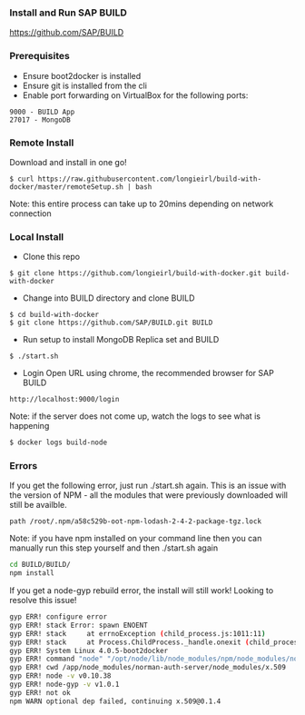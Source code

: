 ### Install and Run SAP BUILD 

https://github.com/SAP/BUILD

### Prerequisites
- Ensure boot2docker is installed
- Ensure git is installed from the cli
- Enable port forwarding on VirtualBox for the following ports:
```
9000 - BUILD App
27017 - MongoDB
```

### Remote Install
Download and install in one go!

```
$ curl https://raw.githubusercontent.com/longieirl/build-with-docker/master/remoteSetup.sh | bash
```
Note: this entire process can take up to 20mins depending on network connection

### Local Install

- Clone this repo
```
$ git clone https://github.com/longieirl/build-with-docker.git build-with-docker
```

- Change into BUILD directory and clone BUILD
```
$ cd build-with-docker
$ git clone https://github.com/SAP/BUILD.git BUILD
```

- Run setup to install MongoDB Replica set and BUILD
```
$ ./start.sh
```

- Login
Open URL using chrome, the recommended browser for SAP BUILD
```
http://localhost:9000/login
```
Note: if the server does not come up, watch the logs to see what is happening
```sh
$ docker logs build-node
```

### Errors
If you get the following error, just run ./start.sh again. This is an issue with the version of NPM - all the modules that were previously downloaded will still be availble.
```
path /root/.npm/a58c529b-oot-npm-lodash-2-4-2-package-tgz.lock
```
Note: if you have npm installed on your command line then you can manually run this step yourself and then ./start.sh again
```sh
cd BUILD/BUILD/
npm install
```

If you get a node-gyp rebuild error, the install will still work! Looking to resolve this issue!
```sh
gyp ERR! configure error 
gyp ERR! stack Error: spawn ENOENT
gyp ERR! stack     at errnoException (child_process.js:1011:11)
gyp ERR! stack     at Process.ChildProcess._handle.onexit (child_process.js:802:34)
gyp ERR! System Linux 4.0.5-boot2docker
gyp ERR! command "node" "/opt/node/lib/node_modules/npm/node_modules/node-gyp/bin/node-gyp.js" "rebuild"
gyp ERR! cwd /app/node_modules/norman-auth-server/node_modules/x.509
gyp ERR! node -v v0.10.38
gyp ERR! node-gyp -v v1.0.1
gyp ERR! not ok 
npm WARN optional dep failed, continuing x.509@0.1.4
```
